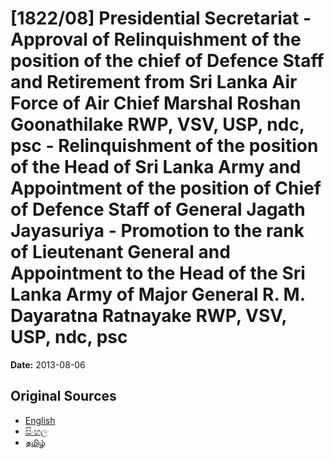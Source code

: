 # [1822/08] Presidential Secretariat - Approval of Relinquishment of the position of the chief of Defence Staff and Retirement from Sri Lanka Air Force of Air Chief Marshal Roshan Goonathilake RWP, VSV, USP, ndc, psc - Relinquishment of the position of the Head of Sri Lanka Army and Appointment of the position of Chief of Defence Staff of General Jagath Jayasuriya - Promotion to the rank of Lieutenant General and Appointment to the Head of the Sri Lanka Army of Major General R. M. Dayaratna Ratnayake RWP, VSV, USP, ndc, psc

**Date:** 2013-08-06

## Original Sources

- [English](https://documents.gov.lk/view/extra-gazettes/2013/8/1822-08_E.pdf)
- [සිංහල](https://documents.gov.lk/view/extra-gazettes/2013/8/1822-08_S.pdf)
- [தமிழ்](https://documents.gov.lk/view/extra-gazettes/2013/8/1822-08_T.pdf)
